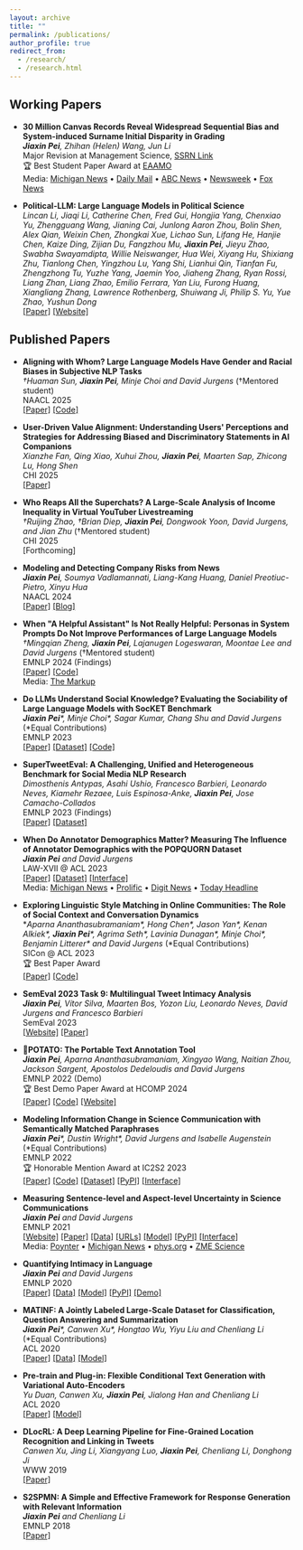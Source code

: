 ```yaml
---
layout: archive
title: ""
permalink: /publications/
author_profile: true
redirect_from: 
  - /research/
  - /research.html
---
```


## Working Papers

* **30 Million Canvas Records Reveal Widespread Sequential Bias and System-induced Surname Initial Disparity in Grading**  
  ***Jiaxin Pei**, Zhihan (Helen) Wang, Jun Li*  
  Major Revision at Management Science, [SSRN Link](https://papers.ssrn.com/sol3/papers.cfm?abstract_id=4603146)  
  🏆 Best Student Paper Award at [EAAMO](https://conference2023.eaamo.org/awards/)  
  Media: [Michigan News](https://news.umich.edu/keeping-up-with-the-joneses-when-it-comes-to-getting-better-grades-its-good-to-be-the-andersons/) • [Daily Mail](https://www.dailymail.co.uk/sciencetech/article-13322981/Students-surnames-later-alphabet-lower-grades.html) • [ABC News](https://www.10news.com/study-students-with-last-names-at-end-of-alphabet-given-lower-grades) • [Newsweek](https://www.newsweek.com/lower-grades-students-later-alphabet-bias-1891652) • [Fox News](https://www.fox26houston.com/news/study-lower-grades-students-surnames-later-alphabet)

* **Political-LLM: Large Language Models in Political Science**  
  *Lincan Li, Jiaqi Li, Catherine Chen, Fred Gui, Hongjia Yang, Chenxiao Yu, Zhengguang Wang, Jianing Cai, Junlong Aaron Zhou, Bolin Shen, Alex Qian, Weixin Chen, Zhongkai Xue, Lichao Sun, Lifang He, Hanjie Chen, Kaize Ding, Zijian Du, Fangzhou Mu, **Jiaxin Pei**, Jieyu Zhao, Swabha Swayamdipta, Willie Neiswanger, Hua Wei, Xiyang Hu, Shixiang Zhu, Tianlong Chen, Yingzhou Lu, Yang Shi, Lianhui Qin, Tianfan Fu, Zhengzhong Tu, Yuzhe Yang, Jaemin Yoo, Jiaheng Zhang, Ryan Rossi, Liang Zhan, Liang Zhao, Emilio Ferrara, Yan Liu, Furong Huang, Xiangliang Zhang, Lawrence Rothenberg, Shuiwang Ji, Philip S. Yu, Yue Zhao, Yushun Dong*  
  [[Paper]](https://arxiv.org/pdf/2409.00862) [[Website]](https://political-llm.org)

## Published Papers

* **Aligning with Whom? Large Language Models Have Gender and Racial Biases in Subjective NLP Tasks**  
  *†Huaman Sun, **Jiaxin Pei**, Minje Choi and David Jurgens* (†Mentored student)  
  NAACL 2025  
  [[Paper]](http://arxiv.org/abs/2311.09730) [[Code]](https://github.com/Jiaxin-Pei/LLM-Group-Bias)

* **User-Driven Value Alignment: Understanding Users' Perceptions and Strategies for Addressing Biased and Discriminatory Statements in AI Companions**  
  *Xianzhe Fan, Qing Xiao, Xuhui Zhou, **Jiaxin Pei**, Maarten Sap, Zhicong Lu, Hong Shen*  
  CHI 2025  
  [[Paper]](https://arxiv.org/pdf/2409.00862)

* **Who Reaps All the Superchats? A Large-Scale Analysis of Income Inequality in Virtual YouTuber Livestreaming**  
  *†Ruijing Zhao, †Brian Diep, **Jiaxin Pei**, Dongwook Yoon, David Jurgens, and Jian Zhu* (†Mentored student)  
  CHI 2025  
  [Forthcoming]

* **Modeling and Detecting Company Risks from News**  
  ***Jiaxin Pei**, Soumya Vadlamannati, Liang-Kang Huang, Daniel Preotiuc-Pietro, Xinyu Hua*  
  NAACL 2024  
  [[Paper]](https://aclanthology.org/2024.naacl-industry.6.pdf) [[Blog]](https://www.bloomberg.com/company/stories/bloombergs-ai-group-publishes-3-research-papers-at-naacl-2024/?linkId=473264235)

* **When "A Helpful Assistant" Is Not Really Helpful: Personas in System Prompts Do Not Improve Performances of Large Language Models**  
  *†Mingqian Zheng, **Jiaxin Pei**, Lajanugen Logeswaran, Moontae Lee and David Jurgens* (†Mentored student)  
  EMNLP 2024 (Findings)  
  [[Paper]](https://arxiv.org/abs/2311.10054) [[Code]](https://github.com/Jiaxin-Pei/Prompting-with-Social-Roles)  
  Media: [The Markup](https://themarkup.org/hello-world/2024/01/06/what-happens-when-you-roleplay-with-chatgpt)

* **Do LLMs Understand Social Knowledge? Evaluating the Sociability of Large Language Models with SocKET Benchmark**  
  ***Jiaxin Pei**\*, Minje Choi\*, Sagar Kumar, Chang Shu and David Jurgens* (\*Equal Contributions)  
  EMNLP 2023  
  [[Paper]](https://arxiv.org/abs/2305.14938) [[Dataset]](https://huggingface.co/datasets/Blablablab/SOCKET) [[Code]](https://github.com/minjechoi/SOCKET)

* **SuperTweetEval: A Challenging, Unified and Heterogeneous Benchmark for Social Media NLP Research**  
  *Dimosthenis Antypas, Asahi Ushio, Francesco Barbieri, Leonardo Neves, Kiamehr Rezaee, Luis Espinosa-Anke, **Jiaxin Pei**, Jose Camacho-Collados*  
  EMNLP 2023 (Findings)  
  [[Paper]](https://arxiv.org/pdf/2310.14757.pdf) [[Dataset]](https://huggingface.co/datasets/cardiffnlp/super_tweeteval)

* **When Do Annotator Demographics Matter? Measuring The Influence of Annotator Demographics with the POPQUORN Dataset**  
  ***Jiaxin Pei** and David Jurgens*  
  LAW-XVII @ ACL 2023  
  [[Paper]](https://arxiv.org/abs/2306.06826) [[Dataset]](https://github.com/Jiaxin-Pei/potato-prolific-dataset) [[Interface]](https://github.com/Jiaxin-Pei/potato-prolific-dataset)  
  Media: [Michigan News](https://news.umich.edu/building-reliable-ai-models-requires-understanding-the-people-behind-the-datasets/) • [Prolific](https://www.prolific.com/resources/key-takeaways-from-our-study-on-bias-in-ai-annotations) • [Digit News](https://www.digit.fyi/study-ai-bias-influenced-by-demographics-of-moderators/) • [Today Headline](https://todayheadline.co/building-reliable-ai-models-requires-understanding-the-people-behind-the-datasets/)

* **Exploring Linguistic Style Matching in Online Communities: The Role of Social Context and Conversation Dynamics**  
  **Aparna Ananthasubramaniam\*, Hong Chen\*, Jason Yan\*, Kenan Alkiek\*, **Jiaxin Pei**\*, Agrima Seth\*, Lavinia Dunagan\*, Minje Choi\*, Benjamin Litterer\* and David Jurgens* (\*Equal Contributions)  
  SICon @ ACL 2023  
  🏆 Best Paper Award  
  [[Paper]](https://arxiv.org/pdf/2307.02758.pdf) [[Code]](https://github.com/davidjurgens/style-influence)

* **SemEval 2023 Task 9: Multilingual Tweet Intimacy Analysis**  
  ***Jiaxin Pei**, Vítor Silva, Maarten Bos, Yozon Liu, Leonardo Neves, David Jurgens and Francesco Barbieri*  
  SemEval 2023  
  [[Website]](https://sites.google.com/umich.edu/semeval-2023-tweet-intimacy/home) [[Paper]](https://aclanthology.org/2023.semeval-1.309.pdf)

* **🥔POTATO: The Portable Text Annotation Tool**  
  ***Jiaxin Pei**, Aparna Ananthasubramaniam, Xingyao Wang, Naitian Zhou, Jackson Sargent, Apostolos Dedeloudis and David Jurgens*  
  EMNLP 2022 (Demo)  
  🏆 Best Demo Paper Award at HCOMP 2024  
  [[Paper]](https://arxiv.org/abs/2212.08620) [[Code]](https://github.com/davidjurgens/potato) [[Website]](https://potato-annotation-tutorial.readthedocs.io/en/latest/)

* **Modeling Information Change in Science Communication with Semantically Matched Paraphrases**  
  ***Jiaxin Pei**\*, Dustin Wright\*, David Jurgens and Isabelle Augenstein* (\*Equal Contributions)  
  EMNLP 2022  
  🏆 Honorable Mention Award at IC2S2 2023  
  [[Paper]](https://preview.aclanthology.org/emnlp-22-ingestion/2022.emnlp-main.117.pdf) [[Code]](https://github.com/copenlu/scientific-information-change) [[Dataset]](https://huggingface.co/datasets/copenlu/spiced) [[PyPI]](https://pypi.org/project/scientific-information-change/) [[Interface]](https://potato-annotation.readthedocs.io/en/latest/example-projects/#match-findings-in-papers-and-news-likert-prescreening-questions-multi-task)

* **Measuring Sentence-level and Aspect-level Uncertainty in Science Communications**  
  ***Jiaxin Pei** and David Jurgens*  
  EMNLP 2021  
  [[Website]](https://jiaxin-pei.github.io/project_websites/certainty/Certainty-in-Science-Communication.html) [[Paper]](https://jiaxin-pei.github.io/project_websites/certainty/files/EMNLP_2021_Certainty.pdf) [[Data]](https://github.com/Jiaxin-Pei/Certainty-in-Science-Communication/tree/main/data/annotated_data) [[URLs]](https://github.com/Jiaxin-Pei/Certainty-in-Science-Communication/tree/main/data/urls) [[Model]](https://jiaxin-pei.github.io/project_websites/certainty/Certainty-in-Science-Communication.html#Getting) [[PyPI]](https://pypi.org/project/certainty-estimator/) [[Interface]](https://potato-annotation.readthedocs.io/en/latest/example-projects/#textual-uncertainty-likert-categorization)  
  Media: [Poynter](https://www.poynter.org/reporting-editing/2022/science-reporting-scientific-study-journalism-exaggerate-understate/) • [Michigan News](https://news.umich.edu/journalists-tend-to-temper-not-exaggerate-scientific-claims-u-m-study-shows/) • [phys.org](https://phys.org/news/2022-02-journalists-tend-tempernot-exaggeratescientific.html) • [ZME Science](https://www.zmescience.com/science/journalists-temper-not-exaggerate-scientific-claims-22022022/)

* **Quantifying Intimacy in Language**  
  ***Jiaxin Pei** and David Jurgens*  
  EMNLP 2020  
  [[Paper]](https://arxiv.org/pdf/2011.03020.pdf) [[Data]](https://blablablab.si.umich.edu/projects/intimacy/#Data) [[Model]](https://blablablab.si.umich.edu/projects/intimacy/#Getting) [[PyPI]](https://pypi.org/project/question-intimacy/) [[Demo]](https://huggingface.co/pedropei/live-demo-question-intimacy?text=Who+are+you+most+afraid+of+dying+in+your+family%3F)

* **MATINF: A Jointly Labeled Large-Scale Dataset for Classification, Question Answering and Summarization**  
  ***Jiaxin Pei**\*, Canwen Xu\*, Hongtao Wu, Yiyu Liu and Chenliang Li* (\*Equal Contributions)  
  ACL 2020  
  [[Paper]](https://www.aclweb.org/anthology/2020.acl-main.330/) [[Data]](https://github.com/WHUIR/MATINF) [[Model]](https://github.com/WHUIR/MATINF)

* **Pre-train and Plug-in: Flexible Conditional Text Generation with Variational Auto-Encoders**  
  *Yu Duan, Canwen Xu, **Jiaxin Pei**, Jialong Han and Chenliang Li*  
  ACL 2020  
  [[Paper]](https://www.aclweb.org/anthology/2020.acl-main.23/) [[Model]](https://github.com/WHUIR/PPVAE)

* **DLocRL: A Deep Learning Pipeline for Fine-Grained Location Recognition and Linking in Tweets**  
  *Canwen Xu, Jing Li, Xiangyang Luo, **Jiaxin Pei**, Chenliang Li, Donghong Ji*  
  WWW 2019  
  [[Paper]](https://dl.acm.org/doi/10.1145/3308558.3313491)

* **S2SPMN: A Simple and Effective Framework for Response Generation with Relevant Information**  
  ***Jiaxin Pei** and Chenliang Li*  
  EMNLP 2018  
  [[Paper]](https://www.aclweb.org/anthology/D18-1082)
